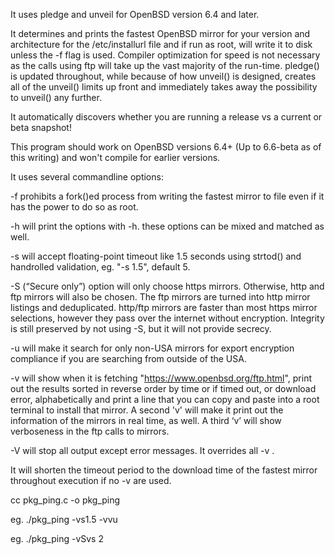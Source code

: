 It uses pledge and unveil for OpenBSD version 6.4 and later.

It determines and prints the fastest OpenBSD mirror for your version and architecture for the /etc/installurl file and if run 
as root, will write it to disk unless the -f flag is used.
Compiler optimization for speed is not necessary as the calls using ftp will take up the vast majority of the run-time. 
pledge() is updated throughout, while because of how unveil() is designed, creates all of the unveil() limits up front and
immediately takes away the possibility to unveil() any further.

It automatically discovers whether you are running a release vs a current or beta snapshot!
 
This program should work on OpenBSD versions 6.4+ (Up to 6.6-beta as of this writing) and won't compile for earlier versions.

It uses several commandline options:

-f prohibits a fork()ed process from writing the fastest mirror to file even if it has the power to do so as root.

-h will print the options with -h. these options can be mixed and matched as well.

-s will accept floating-point timeout like 1.5 seconds using strtod() and handrolled validation, eg. "-s 1.5", default 5.

-S (“Secure only”) option will only choose https mirrors. Otherwise, http and ftp mirrors will also be chosen. The ftp mirrors
are turned into http mirror listings and deduplicated. http/ftp mirrors are faster than most https mirror selections, however 
they pass over the internet without encryption. Integrity is still preserved by not using -S, but it will not provide secrecy.

-u will make it search for only non-USA mirrors for export encryption compliance if you are searching from outside of the USA.

-v will show when it is fetching "https://www.openbsd.org/ftp.html", print out the results sorted in reverse order by time
or if timed out, or download error, alphabetically and print a line that you can copy and paste into a root terminal to
install that mirror.
A second 'v' will make it print out the information of the mirrors in real time, as well.
A third ‘v’ will show verboseness in the ftp calls to mirrors.

-V will stop all output except error messages. It overrides all -v .

It will shorten the timeout period to the download time of the fastest mirror throughout execution if no -v are used.

cc pkg_ping.c -o pkg_ping

eg. ./pkg_ping -vs1.5 -vvu

eg. ./pkg_ping -vSvs 2
